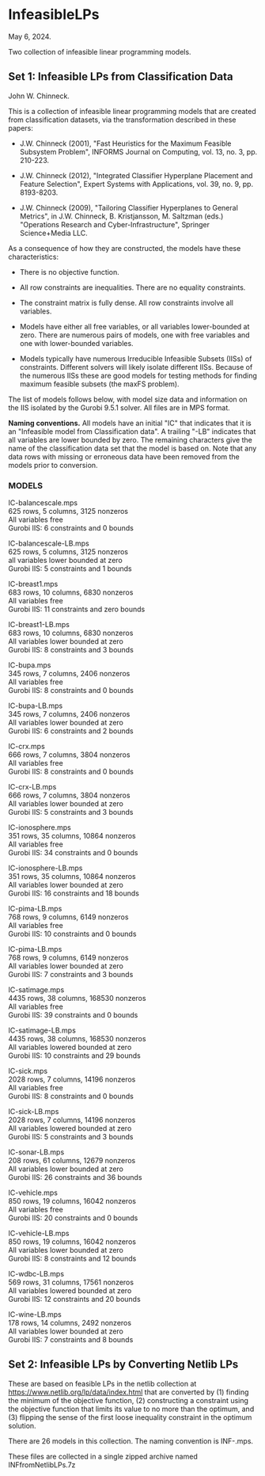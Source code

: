 # InfeasibleLPs
May 6, 2024.

Two collection of infeasible linear programming models.

## Set 1: Infeasible LPs from Classification Data
John W. Chinneck. 

This is a collection of infeasible linear programming models that are
created from classification datasets, via the transformation described
in these papers:

 - J.W. Chinneck (2001), "Fast Heuristics for the Maximum Feasible 
   Subsystem Problem", INFORMS Journal on Computing, vol. 13, no. 3, 
   pp. 210-223.

 - J.W. Chinneck (2012), "Integrated Classifier Hyperplane Placement 
   and Feature Selection", Expert Systems with Applications, vol. 39, 
   no. 9, pp. 8193-8203.

 - J.W. Chinneck (2009), "Tailoring Classifier Hyperplanes to General 
   Metrics", in J.W. Chinneck, B. Kristjansson, M. Saltzman (eds.) 
   "Operations Research and Cyber-Infrastructure", 
   Springer Science+Media LLC.

As a consequence of how they are constructed, the models have these
characteristics:

  - There is no objective function.

  - All row constraints are inequalities. There are no equality
    constraints.

  - The constraint matrix is fully dense. All row constraints involve
    all variables.

  - Models have either all free variables, or all variables lower-bounded
    at zero. There are numerous pairs of models, one with free variables
    and one with lower-bounded variables.

  - Models typically have numerous Irreducible Infeasible Subsets (IISs) 
    of constraints. Different solvers will likely isolate different IISs.
    Because of the numerous IISs these are good models for testing methods
    for finding maximum feasible subsets (the maxFS problem).

The list of models follows below, with model size data and information on
the IIS isolated by the Gurobi 9.5.1 solver. All files are in MPS format.

**Naming conventions.** All models have an initial "IC" that indicates that it
is an "Infeasible model from Classification data". A trailing "-LB" indicates 
that all variables are lower bounded by zero. The remaining characters give
the name of the classification data set that the model is based on. Note
that any data rows with missing or erroneous data have been removed from the
models prior to conversion.

### MODELS ###

IC-balancescale.mps\
625 rows, 5 columns, 3125 nonzeros\
All variables free\
Gurobi IIS: 6 constraints and 0 bounds

IC-balancescale-LB.mps\
625 rows, 5 columns, 3125 nonzeros\
all variables lower bounded at zero\
Gurobi IIS: 5 constraints and 1 bounds

IC-breast1.mps\
683 rows, 10 columns, 6830 nonzeros\
All variables free\
Gurobi IIS: 11 constraints and zero bounds

IC-breast1-LB.mps\
683 rows, 10 columns, 6830 nonzeros\
All variables lower bounded at zero\
Gurobi IIS: 8 constraints and 3 bounds

IC-bupa.mps\
345 rows, 7 columns, 2406 nonzeros\
All variables free\
Gurobi IIS: 8 constraints and 0 bounds

IC-bupa-LB.mps\
345 rows, 7 columns, 2406 nonzeros\
All variables lower bounded at zero\
Gurobi IIS: 6 constraints and 2 bounds

IC-crx.mps\
666 rows, 7 columns, 3804 nonzeros\
All variables free\
Gurobi IIS: 8 constraints and 0 bounds

IC-crx-LB.mps\
666 rows, 7 columns, 3804 nonzeros\
All variables lower bounded at zero\
Gurobi IIS: 5 constraints and 3 bounds

IC-ionosphere.mps\
351 rows, 35 columns, 10864 nonzeros\
All variables free\
Gurobi IIS: 34 constraints and 0 bounds

IC-ionosphere-LB.mps\
351 rows, 35 columns, 10864 nonzeros\
All variables lower bounded at zero\
Gurobi IIS: 16 constraints and 18 bounds

IC-pima-LB.mps\
768 rows, 9 columns, 6149 nonzeros\
All variables free\
Gurobi IIS: 10 constraints and 0 bounds

IC-pima-LB.mps\
768 rows, 9 columns, 6149 nonzeros\
All variables lower bounded at zero\
Gurobi IIS: 7 constraints and 3 bounds

IC-satimage.mps\
4435 rows, 38 columns, 168530 nonzeros\
All variables free\
Gurobi IIS: 39 constraints and 0 bounds

IC-satimage-LB.mps\
4435 rows, 38 columns, 168530 nonzeros\
All variables lowered bounded at zero\
Gurobi IIS: 10 constraints and 29 bounds

IC-sick.mps\
2028 rows, 7 columns, 14196 nonzeros\
All variables free\
Gurobi IIS: 8 constraints and 0 bounds

IC-sick-LB.mps\
2028 rows, 7 columns, 14196 nonzeros\
All variables lowered bounded at zero\
Gurobi IIS: 5 constraints and 3 bounds

IC-sonar-LB.mps\
208 rows, 61 columns, 12679 nonzeros\
All variables lower bounded at zero\
Gurobi IIS: 26 constraints and 36 bounds

IC-vehicle.mps\
850 rows, 19 columns, 16042 nonzeros\
All variables free\
Gurobi IIS: 20 constraints and 0 bounds

IC-vehicle-LB.mps\
850 rows, 19 columns, 16042 nonzeros\
All variables lower bounded at zero\
Gurobi IIS: 8 constraints and 12 bounds

IC-wdbc-LB.mps\
569 rows, 31 columns, 17561 nonzeros\
All variables lowered bounded at zero\
Gurobi IIS: 12 constraints and 20 bounds

IC-wine-LB.mps\
178 rows, 14 columns, 2492 nonzeros\
All variables lower bounded at zero\
Gurobi IIS: 7 constraints and 8 bounds

## Set 2: Infeasible LPs by Converting Netlib LPs

These are based on feasible LPs in the netlib collection at 
https://www.netlib.org/lp/data/index.html that are converted by
(1) finding the minimum of the objective function, (2) constructing
a constraint using the objective function that limits its value
to no more than the optimum, and (3) flipping the sense of the
first loose inequality constraint in the optimum solution.

There are 26 models in this collection. The naming convention is
INF-<netlib model name>.mps.

These files are collected in a single zipped archive named 
INFfromNetlibLPs.7z
